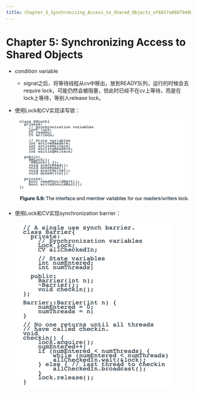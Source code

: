 ```yaml
---
title: Chapter_5_Synchronizing_Access_to_Shared_Objects_ef6037a0807948b090a09d2f8d8f88fc
---
```


# Chapter 5: Synchronizing Access to Shared Objects

- condition variable
    - signal之后，将等待线程从cv中移出，放到READY队列，运行的时候会去require lock，可能仍然会被阻塞，但此时已经不在cv上等待，而是在lock上等待，等别人release lock。
- 使用Lock和CV实现读写锁：
    
    ![Chapter%205%20Synchronizing%20Access%20to%20Shared%20Objects%20ef6037a0807948b090a09d2f8d8f88fc/Untitled.png](assets/2022-05-02_11-06-00.png)
    
- 使用Lock和CV实现synchronization barrier：
    
    ![Chapter%205%20Synchronizing%20Access%20to%20Shared%20Objects%20ef6037a0807948b090a09d2f8d8f88fc/Untitled%201.png](assets/2022-05-02_11-27-04.png)